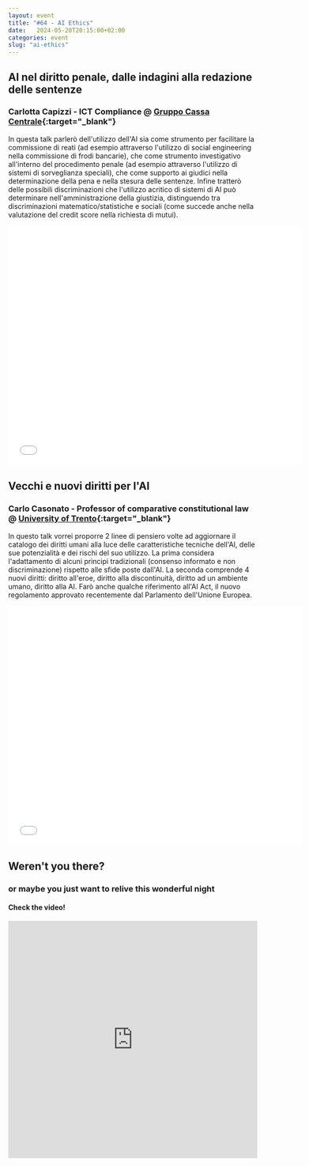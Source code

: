 ```yaml
---
layout: event
title: "#64 - AI Ethics"
date:   2024-05-20T20:15:00+02:00
categories: event
slug: "ai-ethics"
---
```


## AI nel diritto penale, dalle indagini alla redazione delle sentenze

### Carlotta Capizzi - ICT Compliance @ [Gruppo Cassa Centrale](//www.cassacentrale.it){:target="_blank"}

In questa talk parlerò dell'utilizzo dell'AI sia come strumento per facilitare la commissione di reati (ad esempio attraverso l'utilizzo di social engineering nella commissione di frodi bancarie), che come strumento investigativo all'interno del procedimento penale (ad esempio attraverso l'utilizzo di sistemi di sorveglianza speciali), che come supporto ai giudici nella determinazione della pena e nella stesura delle sentenze. Infine tratterò delle possibili discriminazioni che l'utilizzo acritico di sistemi di AI può determinare nell'amministrazione della giustizia, distinguendo tra discriminazioni matematico/statistiche e sociali (come succede anche nella valutazione del credit score nella richiesta di mutui).

<iframe src="//www.slideshare.net/slideshow/embed_code/key/3JNe861PlDsE3V" width="595" height="485" frameborder="0" marginwidth="0" marginheight="0" scrolling="no" allowfullscreen> </iframe>


## Vecchi e nuovi diritti per l'AI

### Carlo Casonato - Professor of comparative constitutional law @ [University of Trento](//www.giurisprudenza.unitn.it){:target="_blank"}

In questo talk vorrei proporre 2 linee di pensiero volte ad aggiornare il catalogo dei diritti umani alla luce delle caratteristiche tecniche dell'AI, delle sue potenzialità e dei rischi del suo utilizzo. La prima considera l'adattamento di alcuni principi tradizionali (consenso informato e non discriminazione) rispetto alle sfide poste dall'AI. La seconda comprende 4 nuovi diritti: diritto all'eroe, diritto alla discontinuità, diritto ad un ambiente umano, diritto alla AI. Farò anche qualche riferimento all'AI Act, il nuovo regolamento approvato recentemente dal Parlamento dell'Unione Europea.

<iframe src="//www.slideshare.net/slideshow/embed_code/key/8ZkDQ6J2enUVXj" width="595" height="485" frameborder="0" marginwidth="0" marginheight="0" scrolling="no" allowfullscreen> </iframe>


## Weren't you there?

### or maybe you just want to relive this wonderful night

<section class="fb-links">

#### Check the video!

<iframe width="100%" height="480px" src="https://www.youtube.com/embed/c-xZMuPi80I" frameborder="0" allow="accelerometer; autoplay; clipboard-write; encrypted-media; gyroscope; picture-in-picture" allowfullscreen></iframe>

</section>

